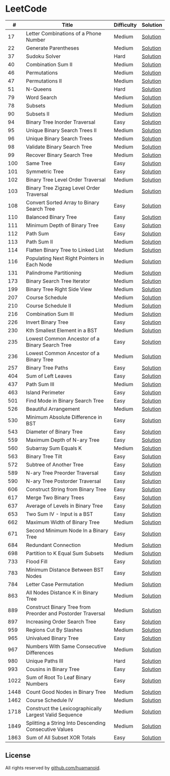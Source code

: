 # LeetCode

\# | Title | Difficulty | Solution
---|---|---|---
17 | Letter Combinations of a Phone Number | Medium | [Solution](leetcode/17.%20Letter%20Combinations%20of%20a%20Phone%20Number)
22 | Generate Parentheses | Medium | [Solution](leetcode/22.%20Generate%20Parentheses)
37|  Sudoku Solver |Hard| [Solution](leetcode/37.%20Sudoku%20Solver)
40 |  Combination Sum II | Medium| [Solution](leetcode/40.%20Combination%20Sum%20II)
46 | Permutations | Medium | [Solution](leetcode/46.%20Permutations)
47 | Permutations II | Medium | [Solution](leetcode/47.%20Permutations%20II)
51| N-Queens | Hard | [Solution](leetcode/51.%20N-Queens)
79| Word Search |Medium| [Solution](leetcode/79.%20Word%20Search)
78 | Subsets | Medium | [Solution](leetcode/78.%20Subsets)
90 | Subsets II |  Medium | [Solution](leetcode/90.%20Subsets%20II)
94 | Binary Tree Inorder Traversal | Easy | [Solution](leetcode/94.%20Binary%20Tree%20Inorder%20Traversal)
95 | Unique Binary Search Trees II | Medium | [Solution](leetcode/95.%20Unique%20Binary%20Search%20Trees%20II)
96 | Unique Binary Search Trees | Medium | [Solution](leetcode/96.%20Unique%20Binary%20Search%20Trees)
98 | Validate Binary Search Tree | Medium | [Solution](leetcode/98.%20Validate%20Binary%20Search%20Tree)
99 | Recover Binary Search Tree | Medium | [Solution](leetcode/99.%20Recover%20Binary%20Search%20Tree)
100 | Same Tree | Easy | [Solution](leetcode/100.%20Same%20Tree)
101 | Symmetric Tree | Easy | [Solution](leetcode/101.%20Symmetric%20Tree)
102 | Binary Tree Level Order Traversal | Medium | [Solution](leetcode/102.%20Binary%20Tree%20Level%20Order%20Traversal)
103 | Binary Tree Zigzag Level Order Traversal | Medium | [Solution](leetcode/103.%20Binary%20Tree%20Zigzag%20Level%20Order)
108| Convert Sorted Array to Binary Search Tree | Easy | [Solution](leetcode/108.%20Convert%20Sorted%20Array%20to%20Binary%20Search%20Tree)
110 | Balanced Binary Tree | Easy | [Solution](leetcode/110.%20Balanced%20Binary%20Tree)
111 | Minimum Depth of Binary Tree | Easy | [Solution](leetcode/111.%20Minimum%20Depth%20of%20Binary%20Tree)
112|  Path Sum | Easy | [Solution](leetcode/112.%20Path%20Sum)
113 | Path Sum II | Medium | [Solution](leetcode/113.%20Path%20Sum%20II)
114 | Flatten Binary Tree to Linked List | Medium | [Solution](leetcode/114.%20Flatten%20Binary%20Tree%20to%20Linked%20List)
116 | Populating Next Right Pointers in Each Node | Medium | [Solution](leetcode/116.%20Populating%20Next%20Right%20Pointers%20in%20Each%20Node)
131 |  Palindrome Partitioning  | Medium | [Solution](leetcode/131.%20Palindrome%20Partitioning)
173 | Binary Search Tree Iterator | Medium | [Solution](leetcode/173.%20Binary%20Search%20Tree%20Iterator)
199 | Binary Tree Right Side View | Medium | [Solution](leetcode/199.%20Binary%20Tree%20Right%20Side%20View)
207 | Course Schedule | Medium | [Solution](leetcode/207.%20Course%20Schedule)
210 | Course Schedule II | Medium | [Solution](leetcode/210.%20Course%20Schedule%20II)
216 | Combination Sum III | Medium | [Solution](leetcode/216.%20Combination%20Sum%20III)
226 | Invert Binary Tree | Easy | [Solution](leetcode/226.%20Invert%20Binary%20Tree)
230 | Kth Smallest Element in a BST | Medium | [Solution](leetcode/230.%20Kth%20Smallest%20Element%20in%20a%20BST)
235 | Lowest Common Ancestor of a Binary Search Tree | Easy | [Solution](leetcode/235.%20Lowest%20Common%20Ancestor%20of%20a%20Binary%20Search%20Tree)
236 | Lowest Common Ancestor of a Binary Tree | Medium | [Solution](leetcode/236.%20Lowest%20Common%20Ancestor%20of%20a%20Binary%20Tree)
257 | Binary Tree Paths | Easy | [Solution](leetcode/257.%20Binary%20Tree%20Paths)
404| Sum of Left Leaves |Easy | [Solution](leetcode/404.%20Sum%20of%20Left%20Leaves)
437 | Path Sum III | Medium | [Solution](leetcode/437.%20Path%20Sum%20III)
463 | Island Perimeter | Easy | [Solution](leetcode/463.%20Island%20Perimeter)
501 | Find Mode in Binary Search Tree | Easy | [Solution](leetcode/501.%20Find%20Mode%20in%20Binary%20Search%20Tree)
526 | Beautiful Arrangement | Medium | [Solution](leetcode/526.%20Beautiful%20Arrangement)
530 | Minimum Absolute Difference in BST | Easy | [Solution](leetcode/530.%20Minimum%20Absolute%20Difference%20in%20BST)
543| Diameter of Binary Tree | Easy| [Solution](leetcode/543.%20Diameter%20of%20Binary%20Tree)
559 | Maximum Depth of N-ary Tree | Easy | [Solution](leetcode/559.%20Maximum%20Depth%20of%20N-ary%20Tree)
560 | Subarray Sum Equals K | Medium | [Solution](leetcode/560.%20Subarray%20Sum%20Equals%20K)
563 | Binary Tree Tilt | Easy | [Solution](leetcode/563.%20Binary%20Tree%20Tilt)
572 | Subtree of Another Tree | Easy | [Solution](leetcode/572.%20Subtree%20of%20Another%20Tree)
589 | N-ary Tree Preorder Traversal | Easy | [Solution](leetcode/589.%20N-ary%20Tree%20Preorder%20Traversal)
590 | N-ary Tree Postorder Traversal | Easy | [Solution](leetcode/590.%20N-ary%20Tree%20Postorder%20Traversal)
606 | Construct String from Binary Tree | Easy | [Solution](leetcode/606.%20Construct%20String%20from%20Binary%20Tree)
617 | Merge Two Binary Trees | Easy | [Solution](leetcode/617.%20Merge%20Two%20Binary%20Trees)
637 | Average of Levels in Binary Tree | Easy | [Solution](leetcode/637.%20Average%20of%20Levels%20in%20Binary%20Tree)
653 | Two Sum IV - Input is a BST | Easy | [Solution](leetcode/653.%20Two%20Sum%20IV%20-%20Input%20is%20a%20BST)
662 | Maximum Width of Binary Tree | Medium | [Solution](leetcode/662.%20Maximum%20Width%20of%20Binary%20Tree)
671 | Second Minimum Node In a Binary Tree | Easy | [Solution](leetcode/671.%20Second%20Minimum%20Node%20In%20a%20Binary%20Tree)
684 | Redundant Connection | Medium | [Solution](leetcode/684.%20Redundant%20Connection)
698 | Partition to K Equal Sum Subsets | Medium | [Solution](leetcode/698.%20Partition%20to%20K%20Equal%20Sum%20Subsets)
 733 | Flood Fill | Easy | [Solution](leetcode/733.%20Flood%20Fill)
 783 | Minimum Distance Between BST Nodes | Easy | [Solution](leetcode/783.%20Minimum%20Distance%20Between%20BST%20Nodes)
784 | Letter Case Permutation | Medium | [Solution](leetcode/784.%20Letter%20Case%20Permutation)
863 | All Nodes Distance K in Binary Tree | Medium | [Solution](leetcode/863.%20All%20Nodes%20Distance%20K%20in%20Binary%20Tree)
889 | Construct Binary Tree from Preorder and Postorder Traversal | Medium | [Solution](leetcode/889.%20Construct%20Binary%20Tree%20from%20Preorder%20and%20Postorder%20Traversal)
897 | Increasing Order Search Tree | Easy | [Solution](leetcode/897.%20Increasing%20Order%20Search%20Tree)
959 | Regions Cut By Slashes | Medium | [Solution](leetcode/959.%20Regions%20Cut%20By%20Slashes)
965 | Univalued Binary Tree | Easy | [Solution](leetcode/965.%20Univalued%20Binary%20Tree)
967| Numbers With Same Consecutive Differences |Medium| [Solution](leetcode/967.%20Numbers%20With%20Same%20Consecutive%20Differences) 
980 | Unique Paths III | Hard | [Solution](leetcode/980.%20Unique%20Paths%20III)
993 | Cousins in Binary Tree | Easy | [Solution](leetcode/993.%20Cousins%20in%20Binary%20Tree)
1022 | Sum of Root To Leaf Binary Numbers | Easy | [Solution](leetcode/1022.%20Sum%20of%20Root%20To%20Leaf%20Binary%20Numbers)
1448 | Count Good Nodes in Binary Tree |Medium| [Solution](leetcode/1448.%20Count%20Good%20Nodes%20in%20Binary%20Tree)
1462 | Course Schedule IV | Medium | [Solution](leetcode/1462.%20Course%20Schedule%20IV)
1718 | Construct the Lexicographically Largest Valid Sequence | Medium | [Solution](leetcode/1718.%20Construct%20the%20Lexicographically%20Largest%20Valid%20Sequence)
1849| Splitting a String Into Descending Consecutive Values | Medium | [Solution](leetcode/1849.%20Splitting%20a%20String%20Into%20Descending%20Consecutive%20Values)
1863 | Sum of All Subset XOR Totals | Easy | [Solution](leetcode/1863.%20Sum%20of%20All%20Subset%20XOR%20Totals)


## License

All rights reserved by [github.com/huamanoid](https://github.com/huamanoid).
